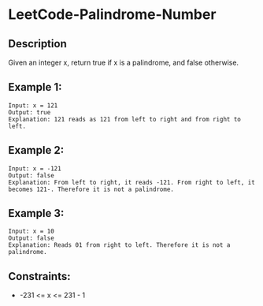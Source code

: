 # LeetCode-Palindrome-Number

## Description 

Given an integer x, return true if x is a palindrome, and false otherwise.

## Example 1:

```
Input: x = 121
Output: true
Explanation: 121 reads as 121 from left to right and from right to left.

```
## Example 2:

```
Input: x = -121
Output: false
Explanation: From left to right, it reads -121. From right to left, it becomes 121-. Therefore it is not a palindrome.

```

## Example 3:

```
Input: x = 10
Output: false
Explanation: Reads 01 from right to left. Therefore it is not a palindrome.
```


## Constraints:

* -231 <= x <= 231 - 1

 

